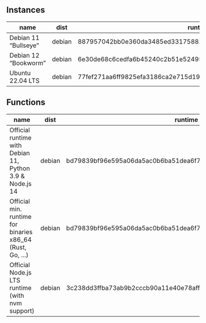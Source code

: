 

## Instances

| name | dist | runtime | filesystem |
| --- | --- | --- | --- |
| Debian 11 “Bullseye” | debian | 887957042bb0e360da3485ed33175882ce72a70d79f1ba599400ff4802b7cee7  | BTRFS |
| Debian 12 “Bookworm” | debian | 6e30de68c6cedfa6b45240c2b51e52495ac6fb1bd4b36457b3d5ca307594d595  |  BTRFS |
| Ubuntu 22.04 LTS | debian | 77fef271aa6ff9825efa3186ca2e715d19e7108279b817201c69c34cedc74c27  |  BTRFS |

## Functions

| name | dist | runtime | filesystem |
| --- | --- | --- | --- |
| Official runtime with Debian 11, Python 3.9 & Node.js 14| debian | bd79839bf96e595a06da5ac0b6ba51dea6f7e2591bb913deccded04d831d29f4  | ext4 |
|Official min. runtime for binaries x86_64 (Rust, Go, ...) | debian | bd79839bf96e595a06da5ac0b6ba51dea6f7e2591bb913deccded04d831d29f4  |  ext4 |
| Official Node.js LTS runtime (with nvm support) | debian | 3c238dd3ffba73ab9b2cccb90a11e40e78aff396152de922a6d794a0a65a305e  |  ext4 |